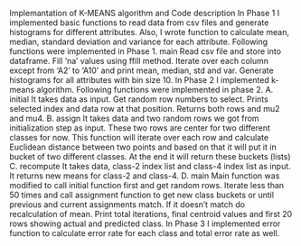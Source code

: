 Implemantation of K-MEANS algorithm and Code description
In Phase 1 I implemented basic functions to read data from csv files and generate histograms for different attributes. Also, I wrote function to calculate mean, median, standard deviation and variance for each attribute. Following functions were implemented in Phase 1.
main
Read csv file and store into dataframe.
Fill ‘na’ values using ffill method.
Iterate over each column except from ‘A2’ to ‘A10’ and print mean, median, std and var.
Generate histograms for all attributes with bin size 10.
In Phase 2 I implemented k-means algorithm. Following functions were implemented in phase 2.
A. initial
It takes data as input.
Get random row numbers to select.
Prints selected index and data row at that position.
Returns both rows and mu2 and mu4.
B. assign
It takes data and two random rows we got from initialization step as input.
These two rows are center for two different classes for now.
This function will iterate over each row and calculate Euclidean distance between two points and based on that it will put it in bucket of two different classes.
At the end it will return these buckets (lists)
C. recompute
It takes data, class-2 index list and class-4 index list as input.
It returns new means for class-2 and class-4.
D. main
Main function was modified to call initial function first and get random rows.
Iterate less than 50 times and call assignment function to get new class buckets or until previous and current assignments match. If it doesn’t match do recalculation of mean.
Print total iterations, final centroid values and first 20 rows showing actual and predicted class.
In Phase 3 I implemented error function to calculate error rate for each class and total error rate as well.
